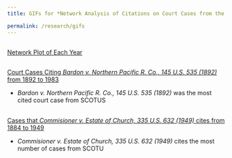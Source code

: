 ```yaml
---
title: GIFs for *Network Analysis of Citations on Court Cases from the Supreme Court of the United States (SCOTUS)*

permalink: /research/gifs
---
```


##
[Network Plot of Each Year](http://imagizer.imageshack.us/a/img921/5007/vYcMWI.gif)

##
[Court Cases Citing *Bardon v. Northern Pacific R. Co., 145 U.S. 535 (1892)* from 1892 to 1983](http://imagizer.imageshack.us/a/img922/2521/a8cVRt.gif)
- *Bardon v. Northern Pacific R. Co., 145 U.S. 535 (1892)* was the most cited court case from SCOTUS

##
[Cases that *Commisioner v. Estate of Church, 335 U.S. 632 (1949)* cites from 1884 to 1949](http://imagizer.imageshack.us/a/img921/2461/v8N9Sc.gif)
- *Commisioner v. Estate of Church, 335 U.S. 632 (1949)* cites the most number of cases from SCOTU
